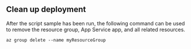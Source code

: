 ## Clean up deployment

After the script sample has been run, the following command can be used to remove the resource group, App Service app, and all related resources.

```azurecli
az group delete --name myResourceGroup
```